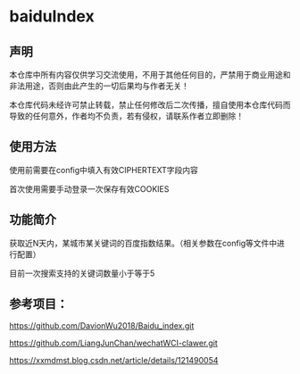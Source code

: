 # baiduIndex

## 声明
本仓库中所有内容仅供学习交流使用，不用于其他任何目的，严禁用于商业用途和非法用途，否则由此产生的一切后果均与作者无关！

本仓库代码未经许可禁止转载，禁止任何修改后二次传播，擅自使用本仓库代码而导致的任何意外，作者均不负责，若有侵权，请联系作者立即删除！

## 使用方法
使用前需要在config中填入有效CIPHERTEXT字段内容

首次使用需要手动登录一次保存有效COOKIES

## 功能简介
获取近N天内，某城市某关键词的百度指数结果。（相关参数在config等文件中进行配置）

目前一次搜索支持的关键词数量小于等于5

## 参考项目：
https://github.com/DavionWu2018/Baidu_index.git

https://github.com/LiangJunChan/wechatWCI-clawer.git

https://xxmdmst.blog.csdn.net/article/details/121490054
